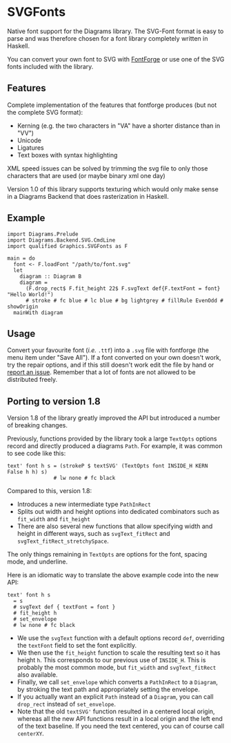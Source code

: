 # SVGFonts

Native font support for the Diagrams library. The SVG-Font format is
easy to parse and was therefore chosen for a font library completely
written in Haskell.

You can convert your own font to SVG with
[FontForge](http://fontforge.sourceforge.net/) or use one of the
SVG fonts included with the library.

## Features

Complete implementation of the features that fontforge produces (but
not the complete SVG format):

* Kerning (e.g. the two characters in "VA" have a shorter distance than in "VV")
* Unicode
* Ligatures
* Text boxes with syntax highlighting

XML speed issues can be solved by trimming the svg file to only those
characters that are used (or maybe binary xml one day)

Version 1.0 of this library supports texturing which would only make
sense in a Diagrams Backend that does rasterization in Haskell.

## Example

```
import Diagrams.Prelude
import Diagrams.Backend.SVG.CmdLine
import qualified Graphics.SVGFonts as F

main = do
  font <- F.loadFont "/path/to/font.svg"
  let
    diagram :: Diagram B
    diagram =
      (F.drop_rect$ F.fit_height 22$ F.svgText def{F.textFont = font} "Hello World!")
      # stroke # fc blue # lc blue # bg lightgrey # fillRule EvenOdd # showOrigin
  mainWith diagram
```

## Usage

Convert your favourite font (*i.e.* `.ttf`) into a `.svg` file with
fontforge (the menu item under "Save All"). If a font converted on
your own doesn't work, try the repair options, and if this still
doesn't work edit the file by hand or [report an
issue](https://github.com/diagrams/SVGFonts/issues).  Remember that a
lot of fonts are not allowed to be distributed freely.

## Porting to version 1.8

Version 1.8 of the library greatly improved the API but introduced a
number of breaking changes.

Previously, functions provided by the library took a large `TextOpts`
options record and directly produced a diagrams `Path`. For example,
it was common to see code like this:

```
text' font h s = (strokeP $ textSVG' (TextOpts font INSIDE_H KERN False h h) s)
               # lw none # fc black
```

Compared to this, version 1.8:
- Introduces a new intermediate type `PathInRect`
- Splits out width and height options into dedicated
  combinators such as `fit_width` and `fit_height`
- There are also several new functions that allow specifying width and
  height in different ways, such as `svgText_fitRect` and `svgText_fitRect_stretchySpace`.

The only things remaining in `TextOpts` are options for the font,
spacing mode, and underline.

Here is an idiomatic way to translate the above example code into the
new API:

```
text' font h s
  = s
  # svgText def { textFont = font }
  # fit_height h
  # set_envelope
  # lw none # fc black
```

- We use the `svgText` function with a default options record `def`,
  overriding the `textFont` field to set the font explicitly.
- We then use the `fit_height` function to scale the resulting text so
  it has height `h`.  This corresponds to our previous use of
  `INSIDE_H`.  This is probably the most common mode, but `fit_width`
  and `svgText_fitRect` also available.
- Finally, we call `set_envelope` which converts a `PathInRect` to a
  `Diagram`, by stroking the text path and appropriately setting the
  envelope.
- If you actually want an explicit `Path` instead of a `Diagram`, you
  can call `drop_rect` instead of `set_envelope`.
- Note that the old `textSVG'` function resulted in a centered local
  origin, whereas all the new API functions result in a local origin
  and the left end of the text baseline.  If you need the text
  centered, you can of course call `centerXY`.

